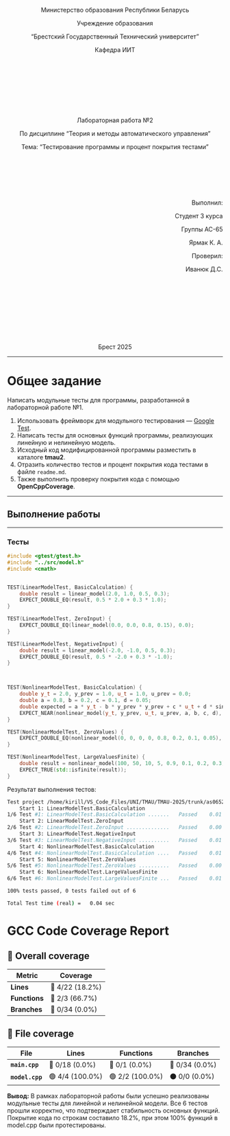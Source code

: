 <p align="center"> Министерство образования Республики Беларусь</p>
<p align="center">Учреждение образования</p>
<p align="center">“Брестский Государственный Технический университет”</p>
<p align="center">Кафедра ИИТ</p>
<br><br><br><br><br><br><br>
<p align="center">Лабораторная работа №2</p>
<p align="center">По дисциплине “Теория и методы автоматического управления”</p>
<p align="center">Тема: “Тестирование программы и процент покрытия тестами”</p>
<br><br><br><br><br>
<p align="right">Выполнил:</p>
<p align="right">Студент 3 курса</p>
<p align="right">Группы АС-65</p>
<p align="right">Ярмак К. А.</p>
<p align="right">Проверил:</p>
<p align="right">Иванюк Д.С.</p>
<br><br><br><br><br><br><br><br>
<p align="center">Брест 2025</p>

---

# Общее задание
Написать модульные тесты для программы, разработанной в лабораторной работе №1.

1. Использовать фреймворк для модульного тестирования — [Google Test](https://google.github.io/googletest/).  
2. Написать тесты для основных функций программы, реализующих линейную и нелинейную модель.  
3. Исходный код модифицированной программы разместить в каталоге **tmau2**.  
4. Отразить количество тестов и процент покрытия кода тестами в файле `readme.md`.  
5. Также выполнить проверку покрытия кода с помощью **OpenCppCoverage**.

---

## Выполнение работы
---
### Тесты

```cpp
#include <gtest/gtest.h>
#include "../src/model.h"
#include <cmath>


TEST(LinearModelTest, BasicCalculation) {
    double result = linear_model(2.0, 1.0, 0.5, 0.3);
    EXPECT_DOUBLE_EQ(result, 0.5 * 2.0 + 0.3 * 1.0);
}

TEST(LinearModelTest, ZeroInput) {
    EXPECT_DOUBLE_EQ(linear_model(0.0, 0.0, 0.8, 0.15), 0.0);
}

TEST(LinearModelTest, NegativeInput) {
    double result = linear_model(-2.0, -1.0, 0.5, 0.3);
    EXPECT_DOUBLE_EQ(result, 0.5 * -2.0 + 0.3 * -1.0);
}



TEST(NonlinearModelTest, BasicCalculation) {
    double y_t = 2.0, y_prev = 1.0, u_t = 1.0, u_prev = 0.0;
    double a = 0.8, b = 0.2, c = 0.1, d = 0.05;
    double expected = a * y_t - b * y_prev * y_prev + c * u_t + d * sin(u_prev);
    EXPECT_NEAR(nonlinear_model(y_t, y_prev, u_t, u_prev, a, b, c, d), expected, 1e-9);
}

TEST(NonlinearModelTest, ZeroValues) {
    EXPECT_DOUBLE_EQ(nonlinear_model(0, 0, 0, 0, 0.8, 0.2, 0.1, 0.05), 0.0);
}

TEST(NonlinearModelTest, LargeValuesFinite) {
    double result = nonlinear_model(100, 50, 10, 5, 0.9, 0.1, 0.2, 0.3);
    EXPECT_TRUE(std::isfinite(result));
}
```

Результат выполнения тестов:
```bash
Test project /home/kirill/VS_Code_Files/UNI/TMAU/TMAU-2025/trunk/as06523/task_02/src/build
    Start 1: LinearModelTest.BasicCalculation
1/6 Test #1: LinearModelTest.BasicCalculation .......   Passed    0.01 sec
    Start 2: LinearModelTest.ZeroInput
2/6 Test #2: LinearModelTest.ZeroInput ..............   Passed    0.00 sec
    Start 3: LinearModelTest.NegativeInput
3/6 Test #3: LinearModelTest.NegativeInput ..........   Passed    0.01 sec
    Start 4: NonlinearModelTest.BasicCalculation
4/6 Test #4: NonlinearModelTest.BasicCalculation ....   Passed    0.01 sec
    Start 5: NonlinearModelTest.ZeroValues
5/6 Test #5: NonlinearModelTest.ZeroValues ..........   Passed    0.00 sec
    Start 6: NonlinearModelTest.LargeValuesFinite
6/6 Test #6: NonlinearModelTest.LargeValuesFinite ...   Passed    0.01 sec

100% tests passed, 0 tests failed out of 6

Total Test time (real) =   0.04 sec
```

# GCC Code Coverage Report

## 📂 Overall coverage

| Metric        | Coverage |
|---------------|----------|
| **Lines**     | 🔴 4/22 (18.2%) |
| **Functions** | 🔴 2/3 (66.7%) |
| **Branches**  | 🔴 0/34 (0.0%) |

## 📄 File coverage

| File                   | Lines | Functions | Branches |
|------------------------|-------|-----------|----------|
| **`main.cpp`** | 🔴 0/18 (0.0%) | 🔴 0/1 (0.0%) | 🔴 0/34 (0.0%) |
| **`model.cpp`** | 🟢 4/4 (100.0%) | 🟢 2/2 (100.0%) | ⚫ 0/0 (0.0%) |

**Вывод:** В рамках лабораторной работы были успешно реализованы модульные тесты для линейной и нелинейной модели. Все 6 тестов прошли корректно, что подтверждает стабильность основных функций. Покрытие кода по строкам составило 18.2%, при этом 100% функций в model.cpp были протестированы.
